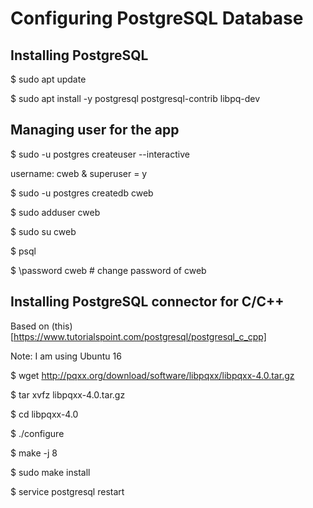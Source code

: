 # Configuring PostgreSQL Database

## Installing PostgreSQL

$ sudo apt update

$ sudo apt install -y postgresql postgresql-contrib libpq-dev

## Managing user for the app

$ sudo -u postgres createuser --interactive

username: cweb & superuser = y

$ sudo -u postgres createdb cweb

$ sudo adduser cweb

$ sudo su cweb

$ psql

$ \password cweb # change password of cweb

## Installing PostgreSQL connector for C/C++

Based on (this)[https://www.tutorialspoint.com/postgresql/postgresql_c_cpp]

Note: I am using Ubuntu 16

$ wget http://pqxx.org/download/software/libpqxx/libpqxx-4.0.tar.gz

$ tar xvfz libpqxx-4.0.tar.gz

$ cd libpqxx-4.0

$ ./configure

$ make -j 8

$ sudo make install

$ service postgresql restart
